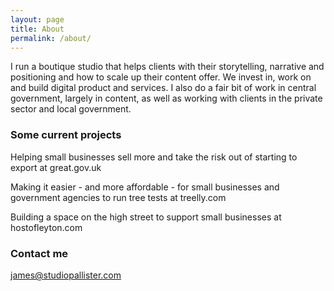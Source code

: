 ```yaml
---
layout: page
title: About
permalink: /about/
---
```


I run a boutique studio that helps clients with their storytelling, narrative and positioning and how to scale up their content offer. We invest in, work on and build digital product and services. I also do a fair bit of work in central government, largely in content, as well as working with clients in the private sector and local government. 

### Some current projects

Helping small businesses sell more and take the risk out of starting to export at great.gov.uk

Making it easier - and more affordable - for small businesses and government agencies to run tree tests at treelly.com

Building a space on the high street to support small businesses at hostofleyton.com

### Contact me

[james@studiopallister.com](mailto:james@studiopallister.com)
